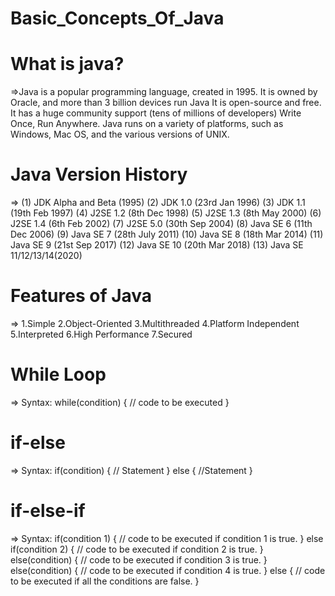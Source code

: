 # Basic_Concepts_Of_Java

  # What is java?
=>Java is a popular programming language, created in 1995. 
  It is owned by Oracle, and more than 3 billion devices run Java 
  It is open-source and free. 
  It has a huge community support (tens of millions of developers) 
  Write Once, Run Anywhere. 
  Java runs on a variety of platforms, such as Windows, Mac OS, and the various versions of UNIX.
  
  # Java Version History
=> (1) JDK Alpha and Beta (1995) 
   (2) JDK 1.0 (23rd Jan 1996) 
   (3) JDK 1.1 (19th Feb 1997) 
   (4) J2SE 1.2 (8th Dec 1998) 
   (5) J2SE 1.3 (8th May 2000)
   (6) J2SE 1.4 (6th Feb 2002) 
   (7) J2SE 5.0 (30th Sep 2004) 
   (8) Java SE 6 (11th Dec 2006)
   (9) Java SE 7 (28th July 2011)
  (10) Java SE 8 (18th Mar 2014) 
  (11) Java SE 9 (21st Sep 2017) 
  (12) Java SE 10 (20th Mar 2018) 
  (13) Java SE 11/12/13/14(2020)
   
   # Features of Java 
=> 1.Simple 
   2.Object-Oriented
   3.Multithreaded 
   4.Platform Independent
   5.Interpreted
   6.High Performance
   7.Secured
   
   # While Loop
=> Syntax:  while(condition)
            {
              // code to be executed
            }
            

   # if-else 
 => Syntax: if(condition)
            {
                 // Statement
             }
             else
             {
                //Statement
              }
              
              
  # if-else-if
  => Syntax: if(condition 1)
             {
               // code to be executed if condition 1 is true.
             }
             else if(condition 2)
             {
               // code to be executed if condition 2 is true.
             }
              else(condition)
             {
               // code to be executed if condition 3 is true.
             }
              else(condition)
             {
               // code to be executed if condition 4 is true.
             }
             else
             {
               // code to be executed if all the conditions are false.
             }
